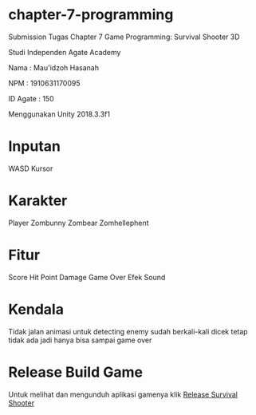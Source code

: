 # chapter-7-programming
Submission Tugas Chapter 7 Game Programming: Survival Shooter 3D

Studi Independen Agate Academy

Nama : Mau'idzoh Hasanah

NPM : 1910631170095

ID Agate : 150

Menggunakan Unity 2018.3.3f1

# Inputan
WASD
Kursor

# Karakter
Player
Zombunny
Zombear
Zomhellephent

# Fitur
Score
Hit Point
Damage
Game Over
Efek Sound

# Kendala
Tidak jalan animasi untuk detecting enemy sudah berkali-kali dicek tetap tidak ada jadi hanya bisa sampai game over

# Release Build Game
Untuk melihat dan mengunduh aplikasi gamenya klik <a href="https://github.com/mzhasanahesqiu/chapter-7-programming/releases/tag/survival-shooter-AgateSI">Release Survival Shooter</a>
